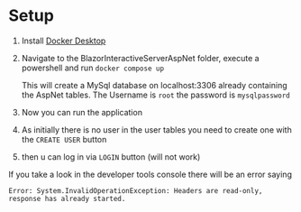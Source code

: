 # Setup

1. Install [Docker Desktop](https://www.docker.com/products/docker-desktop/)
2. Navigate to the BlazorInteractiveServerAspNet folder, execute a powershell and run `docker compose up`

   This will create a MySql database on localhost:3306 already containing the AspNet tables.
   The Username is `root` the password is `mysqlpassword`
3. Now you can run the application
4. As initially there is no user in the user tables you need to create one with the `CREATE USER` button
5. then u can log in via `LOGIN` button (will not work)

If you take a look in the developer tools console there will be an error saying 

```
Error: System.InvalidOperationException: Headers are read-only, response has already started.
```
